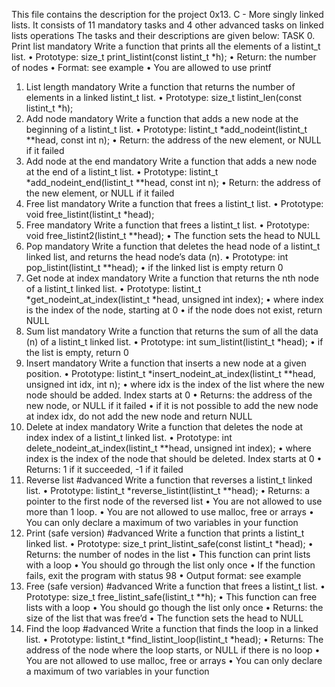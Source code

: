 This file contains the description for the project 0x13. C - More singly linked lists.
It consists of 11 mandatory tasks and 4 other advanced tasks on linked lists operations
The tasks and their descriptions are given below:
TASK
0. Print list
mandatory
Write a function that prints all the elements of a listint_t list.
•	Prototype: size_t print_listint(const listint_t *h);
•	Return: the number of nodes
•	Format: see example
•	You are allowed to use printf
1. List length
mandatory
Write a function that returns the number of elements in a linked listint_t list.
•	Prototype: size_t listint_len(const listint_t *h);
2. Add node
mandatory
Write a function that adds a new node at the beginning of a listint_t list.
•	Prototype: listint_t *add_nodeint(listint_t **head, const int n);
•	Return: the address of the new element, or NULL if it failed
3. Add node at the end
mandatory
Write a function that adds a new node at the end of a listint_t list.
•	Prototype: listint_t *add_nodeint_end(listint_t **head, const int n);
•	Return: the address of the new element, or NULL if it failed
4. Free list
mandatory
Write a function that frees a listint_t list.
•	Prototype: void free_listint(listint_t *head);
5. Free
mandatory
Write a function that frees a listint_t list.
•	Prototype: void free_listint2(listint_t **head);
•	The function sets the head to NULL
6. Pop
mandatory
Write a function that deletes the head node of a listint_t linked list, and returns the head node’s data (n).
•	Prototype: int pop_listint(listint_t **head);
•	if the linked list is empty return 0
7. Get node at index
mandatory
Write a function that returns the nth node of a listint_t linked list.
•	Prototype: listint_t *get_nodeint_at_index(listint_t *head, unsigned int index);
•	where index is the index of the node, starting at 0
•	if the node does not exist, return NULL
8. Sum list
mandatory
Write a function that returns the sum of all the data (n) of a listint_t linked list.
•	Prototype: int sum_listint(listint_t *head);
•	if the list is empty, return 0
9. Insert
mandatory
Write a function that inserts a new node at a given position.
•	Prototype: listint_t *insert_nodeint_at_index(listint_t **head, unsigned int idx, int n);
•	where idx is the index of the list where the new node should be added. Index starts at 0
•	Returns: the address of the new node, or NULL if it failed
•	if it is not possible to add the new node at index idx, do not add the new node and return NULL
10. Delete at index
mandatory
Write a function that deletes the node at index index of a listint_t linked list.
•	Prototype: int delete_nodeint_at_index(listint_t **head, unsigned int index);
•	where index is the index of the node that should be deleted. Index starts at 0
•	Returns: 1 if it succeeded, -1 if it failed
11. Reverse list
#advanced
Write a function that reverses a listint_t linked list.
•	Prototype: listint_t *reverse_listint(listint_t **head);
•	Returns: a pointer to the first node of the reversed list
•	You are not allowed to use more than 1 loop.
•	You are not allowed to use malloc, free or arrays
•	You can only declare a maximum of two variables in your function
12. Print (safe version)
#advanced
Write a function that prints a listint_t linked list.
•	Prototype: size_t print_listint_safe(const listint_t *head);
•	Returns: the number of nodes in the list
•	This function can print lists with a loop
•	You should go through the list only once
•	If the function fails, exit the program with status 98
•	Output format: see example
13. Free (safe version)
#advanced
Write a function that frees a listint_t list.
•	Prototype: size_t free_listint_safe(listint_t **h);
•	This function can free lists with a loop
•	You should go though the list only once
•	Returns: the size of the list that was free’d
•	The function sets the head to NULL
14. Find the loop
#advanced
Write a function that finds the loop in a linked list.
•	Prototype: listint_t *find_listint_loop(listint_t *head);
•	Returns: The address of the node where the loop starts, or NULL if there is no loop
•	You are not allowed to use malloc, free or arrays
•	You can only declare a maximum of two variables in your function
